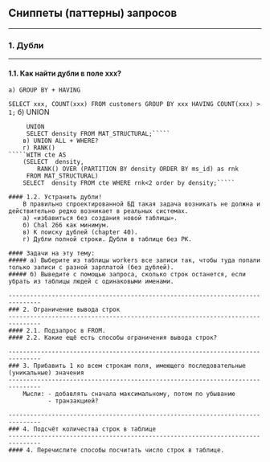 ## Сниппеты (паттерны) запросов
-------------------------------------------------------------------------------
### 1. Дубли
-------------------------------------------------------------------------------
#### 1.1. Как найти дубли в поле xxx?
	а) GROUP BY + HAVING
`````SELECT xxx, COUNT(xxx) FROM customers GROUP BY xxx HAVING COUNT(xxx) > 1;`````
	б) UNION
`````SELECT density FROM MAT_STRUCTURAL
	 UNION
	 SELECT density FROM MAT_STRUCTURAL;`````
	в) UNION ALL + WHERE?
	г) RANK()
`````WITH cte AS
	(SELECT  density,
        RANK() OVER (PARTITION BY density ORDER BY ms_id) as rnk
	 FROM MAT_STRUCTURAL)
	SELECT  density FROM cte WHERE rnk<2 order by density;`````

#### 1.2. Устранить дубли!
    В правильно спроектированной БД такая задача возникать не должна и действительно редко возникает в реальных системах.
    а) «избавиться без создания новой таблицы».
    б) Chal 266 как минимум.
    в) К поиску дублей (chapter 40).
    г) Дубли полной строки. Дубли в таблице без PK.
	
#### Задачи на эту тему:
##### а) Выберите из таблицы workers все записи так, чтобы туда попали только записи с разной зарплатой (без дублей).
##### б) Выведите с помощью запроса, сколько строк останется, если убрать из таблицы людей с одинаковыми именами.

-------------------------------------------------------------------------------
### 2. Ограничение вывода строк
-------------------------------------------------------------------------------
#### 2.1. Подзапрос в FROM.
#### 2.2. Какие ещё есть способы ограничения вывода строк?

-------------------------------------------------------------------------------
### 3. Прибавить 1 ко всем строкам поля, имеющего последовательные (уникальные) значения
-------------------------------------------------------------------------------
    Мысли: - добавлять сначала максимальному, потом по убыванию
           - транзакцией?

-------------------------------------------------------------------------------
### 4. Подсчёт количества строк в таблице
-------------------------------------------------------------------------------
#### 4. Перечислите способы посчитать число строк в таблице.
